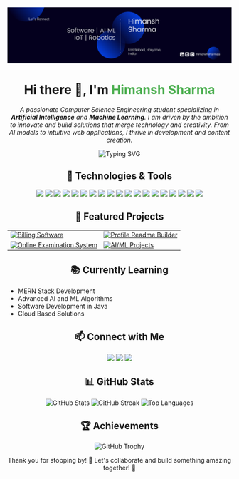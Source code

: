 <div align="center">
    <!--<h1>-->
        <img src="https://github.com/himanshsharmaa/himanshsharmaa/blob/main/reallygreatsite.com.png" alt="Header" width="auto" />
        <h1 align="center">Hi there 👋, I'm <span style="color:#4CAF50;">Himansh Sharma</span></h1>
        <!--<br>Keplor
    </h1>-->
<p>
  <i>A passionate Computer Science Engineering student specializing in <strong>Artificial Intelligence</strong> and <strong>Machine Learning</strong>. I am driven by the ambition to innovate and build solutions that merge technology and creativity. From AI models to intuitive web applications, I thrive in development and content creation.</i>
</p>
</div>

<p align="center">
  <img src="https://readme-typing-svg.herokuapp.com?font=Fira+Code&size=22&pause=1000&color=00FF00&center=true&vCenter=true&width=435&lines=Full+Stack+Developer;AI%2FML+Enthusiast;Open+Source+Contributor" alt="Typing SVG">
</p>

<h2 align="center">🚀 Technologies & Tools</h2>
<p align="center">
  <a href="https://www.w3.org/html/" target="_blank"><img src="https://img.shields.io/badge/HTML5-000000?style=for-the-badge&logo=html5&logoColor=white"/></a>
  <a href="https://www.w3schools.com/css/" target="_blank"><img src="https://img.shields.io/badge/CSS3-000000?style=for-the-badge&logo=css3&logoColor=white"/></a>
  <a href="https://www.mongodb.com/" target="_blank"><img src="https://img.shields.io/badge/MongoDB-000000?style=for-the-badge&logo=mongodb&logoColor=white"/></a>
  <a href="https://expressjs.com/" target="_blank"><img src="https://img.shields.io/badge/Express-000000?style=for-the-badge&logo=express&logoColor=white"/></a>
  <a href="https://nodejs.org/" target="_blank"><img src="https://img.shields.io/badge/Node.js-000000?style=for-the-badge&logo=node.js&logoColor=white"/></a>
  <a href="https://reactjs.org/" target="_blank"><img src="https://img.shields.io/badge/React-000000?style=for-the-badge&logo=react&logoColor=white"/></a>
  <a href="https://developer.mozilla.org/en-US/docs/Web/JavaScript" target="_blank"><img src="https://img.shields.io/badge/JavaScript-000000?style=for-the-badge&logo=javascript&logoColor=black"/></a>
  <a href="https://www.mysql.com/" target="_blank"><img src="https://img.shields.io/badge/MySQL-000000?style=for-the-badge&logo=mysql&logoColor=white"/></a>
  <a href="https://www.sqlite.org/" target="_blank"><img src="https://img.shields.io/badge/SQLite-000000?style=for-the-badge&logo=sqlite&logoColor=white"/></a>
  <a href="https://git-scm.com/" target="_blank"><img src="https://img.shields.io/badge/Git-000000?style=for-the-badge&logo=git&logoColor=white"/></a>
  <a href="https://www.python.org" target="_blank"><img src="https://img.shields.io/badge/Python-000000?style=for-the-badge&logo=python&logoColor=white"/></a>
  <a href="https://www.arduino.cc/" target="_blank"><img src="https://img.shields.io/badge/Arduino-000000?style=for-the-badge&logo=arduino&logoColor=white"/></a>
  <a href="https://code.visualstudio.com/" target="_blank"><img src="https://img.shields.io/badge/VS%20Code-000000?style=for-the-badge&logo=visual-studio-code&logoColor=white"/></a>
  <a href="https://www.tensorflow.org/" target="_blank"><img src="https://img.shields.io/badge/TensorFlow-000000?style=for-the-badge&logo=tensorflow&logoColor=white"/></a>
  <a href="https://www.djangoproject.com/" target="_blank"><img src="https://img.shields.io/badge/Django-000000?style=for-the-badge&logo=django&logoColor=white"/></a>
  <a href="https://isocpp.org/" target="_blank"><img src="https://img.shields.io/badge/C++-000000?style=for-the-badge&logo=c%2B%2B&logoColor=white"/></a>
  <a href="https://www.java.com/" target="_blank"><img src="https://img.shields.io/badge/Java-000000?style=for-the-badge&logo=java&logoColor=white"/></a>
  <a href="https://huggingface.co/" target="_blank"><img src="https://img.shields.io/badge/Hugging%20Face-000000?style=for-the-badge&logo=huggingface&logoColor=black"/></a>
  <a href="https://jupyter.org/" target="_blank"><img src="https://img.shields.io/badge/Jupyter-000000?style=for-the-badge&logo=jupyter&logoColor=white"/></a>
</p>

<h2 align="center">💼 Featured Projects</h2>
<table align="center">
  <tr>
    <td>
      <a href="https://github.com/himanshsharmaa/Billing_Software">
        <img src="https://github-readme-stats.vercel.app/api/pin?username=himanshsharmaa&repo=Billing_Software&theme=dark" alt="Billing Software">
      </a>
    </td>
    <td>
      <a href="https://github.com/himanshsharmaa/Profile-Readme-Builder">
        <img src="https://github-readme-stats.vercel.app/api/pin/?username=himanshsharmaa&repo=Profile-Readme-Builder&theme=dark" alt="Profile Readme Builder">
      </a>
    </td>
  </tr>
  <tr>
    <td>
      <a href="https://github.com/himanshsharmaa/Examify">
        <img src="https://github-readme-stats.vercel.app/api/pin/?username=himanshsharmaa&repo=Examify&theme=dark" alt="Online Examination System">
      </a>
    </td>
    <td>
      <a href="https://github.com/himanshsharmaa/Billing_Software">
        <img src="https://github-readme-stats.vercel.app/api/pin/?username=himanshsharmaa&repo=Billing_Software&theme=dark" alt="AI/ML Projects">
      </a>
    </td>
  </tr>
</table>

<h2 align="center">📚 Currently Learning</h2>
<p align="center">
  <ul>
    <li>MERN Stack Development</li>
    <li>Advanced AI and ML Algorithms</li>
    <li>Software Development in Java</li>
    <li>Cloud Based Solutions</li>
  </ul>
</p>

<h2 align="center">📫 Connect with Me</h2>
<p align="center">
  <a href="mailto:talk.himanshsharma@gmail.com"><img src="https://img.shields.io/badge/Email-000000?style=for-the-badge&logo=gmail&logoColor=white" /></a>
  <a href="https://www.linkedin.com/in/himanshsharmaa" target="_blank"><img src="https://img.shields.io/badge/LinkedIn-000000?style=for-the-badge&logo=linkedin&logoColor=white" /></a>
  <a href="https://github.com/himanshsharmaa" target="_blank"><img src="https://img.shields.io/badge/GitHub-000000?style=for-the-badge&logo=github&logoColor=white" /></a>
</p>

<h2 align="center">📊 GitHub Stats</h2>
<p align="center">
  <img src="https://github-readme-stats.vercel.app/api?username=himanshsharmaa&show_icons=true&theme=dark" alt="GitHub Stats" width="33%" height="200" />
  <img src="https://github-readme-streak-stats.herokuapp.com/?user=himanshsharmaa&theme=dark" alt="GitHub Streak" width="33%" height="200" />
  <img src="https://github-readme-stats.vercel.app/api/top-langs/?username=himanshsharmaa&layout=compact&theme=dark" alt="Top Languages" width="33%" height="200" />
</p>

<h2 align="center">🏆 Achievements</h2>
<p align="center">
  <img src="https://github-profile-trophy.vercel.app/?username=himanshsharmaa&theme=dark&margin-w=15" alt="GitHub Trophy" />
</p>

<p align="center">Thank you for stopping by! 🙏 Let's collaborate and build something amazing together! 🚀</p>
